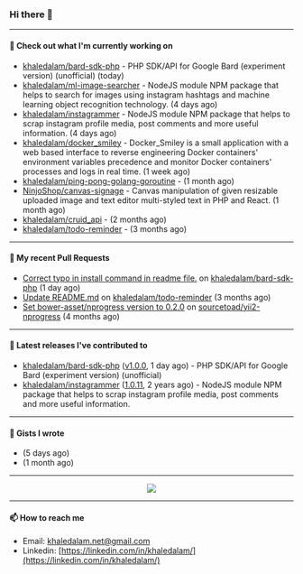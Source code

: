 ### Hi there 👋

---

#### 👷 Check out what I'm currently working on

- [khaledalam/bard-sdk-php](https://github.com/khaledalam/bard-sdk-php) - PHP SDK/API for Google Bard (experiment version) (unofficial) (today)
- [khaledalam/ml-image-searcher](https://github.com/khaledalam/ml-image-searcher) - NodeJS module NPM package that helps to search for images using instagram hashtags and machine learning object recognition technology. (4 days ago)
- [khaledalam/instagrammer](https://github.com/khaledalam/instagrammer) - NodeJS module NPM package that helps to scrap instagram profile media, post comments and more useful information. (4 days ago)
- [khaledalam/docker_smiley](https://github.com/khaledalam/docker_smiley) - Docker_Smiley is a small application with a web based interface to reverse engineering Docker containers&#39; environment variables precedence and monitor Docker containers&#39; processes and logs in real time. (1 week ago)
- [khaledalam/ping-pong-golang-goroutine](https://github.com/khaledalam/ping-pong-golang-goroutine) -  (1 month ago)
- [NinjoShop/canvas-signage](https://github.com/NinjoShop/canvas-signage) - Canvas manipulation of given resizable uploaded image and text editor multi-styled text in PHP and React. (1 month ago)
- [khaledalam/cruid_api](https://github.com/khaledalam/cruid_api) -  (2 months ago)
- [khaledalam/todo-reminder](https://github.com/khaledalam/todo-reminder) -  (3 months ago)

---

#### 🔨 My recent Pull Requests

- [Correct typo in install command in readme file.](https://github.com/khaledalam/bard-sdk-php/pull/1) on [khaledalam/bard-sdk-php](https://github.com/khaledalam/bard-sdk-php) (1 day ago)
- [Update README.md](https://github.com/khaledalam/todo-reminder/pull/1) on [khaledalam/todo-reminder](https://github.com/khaledalam/todo-reminder) (3 months ago)
- [Set bower-asset/nprogress version to 0.2.0](https://github.com/sourcetoad/yii2-nprogress/pull/1) on [sourcetoad/yii2-nprogress](https://github.com/sourcetoad/yii2-nprogress) (4 months ago)

---

#### 🔭 Latest releases I've contributed to

- [khaledalam/bard-sdk-php](https://github.com/khaledalam/bard-sdk-php) ([v1.0.0](https://github.com/khaledalam/bard-sdk-php/releases/tag/v1.0.0), 1 day ago) - PHP SDK/API for Google Bard (experiment version) (unofficial)
- [khaledalam/instagrammer](https://github.com/khaledalam/instagrammer) ([1.0.11](https://github.com/khaledalam/instagrammer/releases/tag/1.0.11), 2 years ago) - NodeJS module NPM package that helps to scrap instagram profile media, post comments and more useful information.

---

#### 📓 Gists I wrote

- [](https://gist.github.com/612332c24944e9878bccfa7ae8f46e26) (5 days ago)
- [](https://gist.github.com/3f11b38fb96b937fc162d72ce601d364) (1 month ago)

---

<p align="center">
    <a href="https://github.com/khaledalam">
        <img src="https://komarev.com/ghpvc/?username=khaledalam&color=blue&style=flat)" />
    </a>
</p>

---

#### 📫 How to reach me

- Email: [khaledalam.net@gmail.com](mailto:khaledalam.net@gmail.com)
- Linkedin: [https://linkedin.com/in/khaledalam/](https://linkedin.com/in/khaledalam/)
